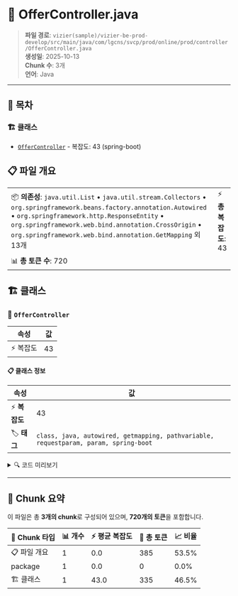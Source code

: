 # 📄 OfferController.java

> **파일 경로**: `vizier(sample)/vizier-be-prod-develop/src/main/java/com/lgcns/svcp/prod/online/prod/controller/OfferController.java`  
> **생성일**: 2025-10-13  
> **Chunk 수**: 3개  
> **언어**: Java
---

## 📑 목차

### 🏗️ 클래스
- [`OfferController`](#class-offercontroller) - 복잡도: 43 (spring-boot)

## 📋 파일 개요

| | |
|--|--|
| 📦 **의존성**: `java.util.List` • `java.util.stream.Collectors` • `org.springframework.beans.factory.annotation.Autowired` • `org.springframework.http.ResponseEntity` • `org.springframework.web.bind.annotation.CrossOrigin` • `org.springframework.web.bind.annotation.GetMapping` 외 13개 | ⚡ **총 복잡도**: 43 |
| 📊 **총 토큰 수**: 720 |  |



## 🏗️ 클래스

### <a id="class-offercontroller"></a>🎯 `OfferController`

| 속성 | 값 |
|------|----|
| ⚡ 복잡도 | 43 |



#### 📋 클래스 정보

| 속성 | 값 |
|------|----|
| ⚡ **복잡도** | 43 || 📍 **라인 범위** | 30-30 |
| 🏷️ **태그** | `class, java, autowired, getmapping, pathvariable, requestparam, param, spring-boot` || 🏗️ **프레임워크** | `spring-boot` |

<details>
<summary>🔍 코드 미리보기</summary>

```java
public class OfferController {
	@Autowired
	private OfferService offerService;

//	@GetMapping(value = "/products")
//	@Operation(summary = "요금제, 부가상품 전체 조회 API", description = "요금제와 부가상품 상세정보 전체 리스트 조회")
//	public ResponseEntity<List<ProdMDto>> retrieveProdM(@RequestParam(required = false) String prodNm, @RequestParam(required = false) String prodKdCd) {
//		ProdMDto request = new ProdMDto();
//		request.setProdNm(prodNm);
//		request.setProdKdCd(prodKdCd);
//		List<ProdMDto> response = offerService.retrieveProdMList(request);
//		return ResponseEntity.ok(response);
//	}
	
	@GetMapping(value = "/priceplans")
	@Operation(summary = "요금제전체 조회 API", description = "요금제 상세정보 전체 리스트 조회")
	public ResponseEntity<List<?>> retrievePricePlans() {
		List<?> response = offerService.retrievePricePlanLis...
```

**Chunk 정보**
- 🆔 **ID**: `c507a571b605`
- 📍 **라인**: 30-30
- 📊 **토큰**: 335
- 🏷️ **태그**: `class, java, autowired, getmapping, pathvariable...`

</details>

---





## 🧩 Chunk 요약

이 파일은 총 **3개의 chunk**로 구성되어 있으며, **720개의 토큰**을 포함합니다.

| 🧩 Chunk 타입 | 📊 개수 | ⚡ 평균 복잡도 | 📝 총 토큰 | 📈 비율 |
|---------------|--------|-------------|----------|--------|
| 📋 파일 개요 | 1 | 0.0 | 385 | 53.5% |
| package | 1 | 0.0 | 0 | 0.0% |
| 🏗️ 클래스 | 1 | 43.0 | 335 | 46.5% |

